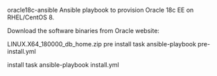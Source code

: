 oracle18c-ansible
Ansible playbook to provision Oracle 18c EE on RHEL/CentOS 8.

Download the software binaries from Oracle website:

LINUX.X64_180000_db_home.zip
pre install task
ansible-playbook pre-install.yml

install task
ansible-playbook install.yml
